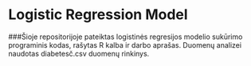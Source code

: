 # Logistic Regression Model

###Šioje repositorijoje pateiktas logistinės regresijos modelio sukūrimo programinis kodas, rašytas R kalba ir darbo aprašas. Duomenų analizei naudotas diabetesč.csv duomenų rinkinys.
